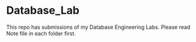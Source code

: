 # Database_Lab
This repo has submissions of my Database Engineering Labs. Please read Note file in each folder first.
